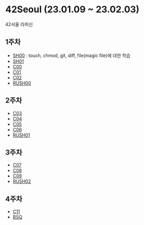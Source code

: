 # 42Seoul (23.01.09 ~ 23.02.03)
42서울 라피신

## 1주차
  - [SH00](/sh00/sh00.md) : touch, chmod, git, diff, file(magic file)에 대한 학습
  - [SH01](/sh01/sh01.md)
  - [C00](/c00/c00.md)
  - [C01](/c01/c01.md)
  - [C02](/c02/c02.md)
  - [RUSH00](/rush00/rush00.md)
## 2주차
  - [C03](/c03/c03.md)
  - [C04](/c04/c04.md)
  - [C05](/c05/c05.md)
  - [C06](/c06/c06.md)
  - [RUSH01](/rush01/rush01.md)
## 3주차
  - [C07](/c07/c07.md)
  - [C08](/c08/c08.md)
  - [C09](/c09/c09.md)
  - [RUSH02](/rush02/rush02.md)
## 4주차
  - [C11](/c11/c11.md)
  - [BSQ](/bsq/bsq.md)
